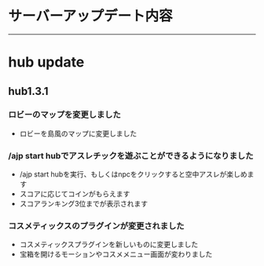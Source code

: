 # サーバーアップデート内容

---

# hub update

## hub1.3.1
### ロビーのマップを変更しました
- ロビーを島風のマップに変更しました
### /ajp start hubでアスレチックを遊ぶことができるようになりました
- /ajp start hubを実行、もしくはnpcをクリックすると空中アスレが楽しめます
- スコアに応じてコインがもらえます
- スコアランキング3位までが表示されます
### コスメティックスのプラグインが変更されました
- コスメティックスプラグインを新しいものに変更しました
- 宝箱を開けるモーションやコスメメニュー画面が変わりました
